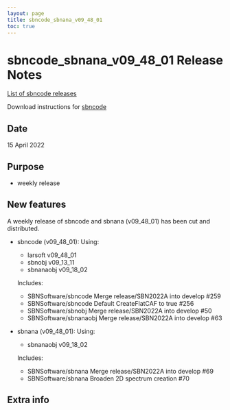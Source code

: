 ```yaml
---
layout: page
title: sbncode_sbnana_v09_48_01
toc: true
---
```


sbncode_sbnana_v09_48_01 Release Notes
=======================================================================================

[List of sbncode releases](https://sbnsoftware.github.io/AnalysisInfrastructure/ReleaseManagement/Releases/List_of_SBN_code_releases)

Download instructions for [sbncode]()

Date
---------------------------------------------------
15 April 2022

Purpose
---------------------------------------------------
* weekly release

New features
---------------------------------------------------
A weekly release of sbncode and sbnana (v09_48_01)  has been cut and distributed.

* sbncode (v09_48_01):
  Using:
  * larsoft            v09_48_01
  * sbnobj              v09_13_11
  * sbnanaobj           v09_18_02

  Includes:
  * SBNSoftware/sbncode Merge release/SBN2022A into develop #259 
  * SBNSoftware/sbncode  Default CreateFlatCAF to true #256
  * SBNSoftware/sbnobj  Merge release/SBN2022A into develop #50
  * SBNSoftware/sbnanaobj Merge release/SBN2022A into develop #63

* sbnana (v09_48_01):
  Using:
  * sbnanaobj           v09_18_02

  Includes:
  * SBNSoftware/sbnana Merge release/SBN2022A into develop #69
  * SBNSoftware/sbnana Broaden 2D spectrum creation #70

Extra info
---------------------------------------------------

